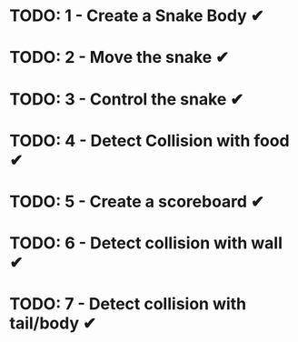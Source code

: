 # TODO: 1 - Create a Snake Body ✔
# TODO: 2 - Move the snake ✔
# TODO: 3 - Control the snake ✔
# TODO: 4 - Detect Collision with food ✔
# TODO: 5 - Create a scoreboard ✔
# TODO: 6 - Detect collision with wall ✔
# TODO: 7 - Detect collision with tail/body ✔
